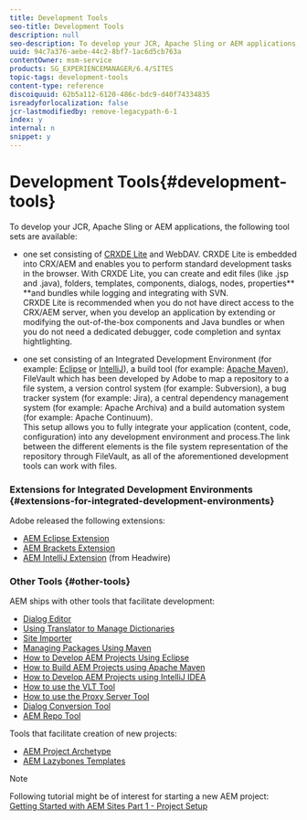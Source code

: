 ```yaml
---
title: Development Tools
seo-title: Development Tools
description: null
seo-description: To develop your JCR, Apache Sling or AEM applications, a number of tool sets are available
uuid: 94c7a376-aebe-44c2-8bf7-1ac6d5cb763a
contentOwner: msm-service
products: SG_EXPERIENCEMANAGER/6.4/SITES
topic-tags: development-tools
content-type: reference
discoiquuid: 62b5a112-6120-486c-bdc9-d40f74334835
isreadyforlocalization: false
jcr-lastmodifiedby: remove-legacypath-6-1
index: y
internal: n
snippet: y
---
```


# Development Tools{#development-tools}

To develop your JCR, Apache Sling or AEM applications, the following tool sets are available:

* one set consisting of [CRXDE Lite](../../developing/using/developing-with-crxde-lite.md) and WebDAV. CRXDE Lite is embedded into CRX/AEM and enables you to perform standard development tasks in the browser. With CRXDE Lite, you can create and edit files (like .jsp and .java), folders, templates, components, dialogs, nodes, properties** **and bundles while logging and integrating with SVN.   
  CRXDE Lite is recommended when you do not have direct access to the CRX/AEM server, when you develop an application by extending or modifying the out-of-the-box components and Java bundles or when you do not need a dedicated debugger, code completion and syntax hightlighting.

* one set consisting of an Integrated Development Environment (for example: [Eclipse](../../developing/using/howto-projects-eclipse.md) or [IntelliJ](../../developing/using/ht-intellij.md)), a build tool (for example: [Apache Maven](../../developing/using/ht-projects-maven.md)), FileVault which has been developed by Adobe to map a repository to a file system, a version control system (for example: Subversion), a bug tracker system (for example: Jira), a central dependency management system (for example: Apache Archiva) and a build automation system (for example: Apache Continuum).  
  This setup allows you to fully integrate your application (content, code, configuration) into any development environment and process.The link between the different elements is the file system representation of the repository through FileVault, as all of the aforementioned development tools can work with files.

### Extensions for Integrated Development Environments {#extensions-for-integrated-development-environments}

Adobe released the following extensions:

* [AEM Eclipse Extension](../../developing/using/aem-eclipse.md)
* [AEM Brackets Extension](../../developing/using/aem-brackets.md)
* [AEM IntelliJ Extension](https://github.com/headwirecom/aem-ide-tooling-4-intellij/blob/master/documenation/AEM%20Tooling%20Plugin%20for%20IntelliJ%20IDEA.pdf) (from Headwire)

### Other Tools {#other-tools}

AEM ships with other tools that facilitate development:

* [Dialog Editor](../../developing/using/dialog-editor.md)
* [Using Translator to Manage Dictionaries  
  ](../../developing/using/i18n-translator.md)
* [Site Importer](../../developing/using/site-importer.md)
* [Managing Packages Using Maven](../../developing/using/vlt-mavenplugin.md)
* [How to Develop AEM Projects Using Eclipse](../../developing/using/howto-projects-eclipse.md)
* [How to Build AEM Projects using Apache Maven](../../developing/using/ht-projects-maven.md)
* [How to Develop AEM Projects using IntelliJ IDEA](../../developing/using/ht-intellij.md)
* [How to use the VLT Tool](../../developing/using/ht-vlttool.md)
* [How to use the Proxy Server Tool](../../developing/using/ht-proxy-server.md)
* [Dialog Conversion Tool](../../developing/using/dialog-conversion.md)
* [AEM Repo Tool](../../developing/using/aem-repo-tool.md)

Tools that facilitate creation of new projects:

* [AEM Project Archetype](https://github.com/Adobe-Marketing-Cloud/aem-project-archetype)
* [AEM Lazybones Templates](https://github.com/Adobe-Consulting-Services/lazybones-aem-templates)

>[!NOTE]
>
>Following tutorial might be of interest for starting a new AEM project:  
>[Getting Started with AEM Sites Part 1 - Project Setup](/content/help/en/experience-manager/kt/sites/using/getting-started-wknd-tutorial-develop/part1)

